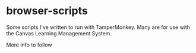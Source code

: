 # browser-scripts

Some scripts I've written to run with TamperMonkey. Many are for use with the Canvas Learning Management System.

More info to follow
